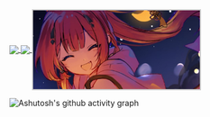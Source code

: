 <a href="">
  <img height=200 align="center" src="https://github-readme-stats.vercel.app/api/top-langs/?username=naahi-i&layout=compact&border_color=151b23&bg_color=00000000" />
</a>
<a href="">
  <img height=200 align="center" src="https://github-readme-stats.vercel.app/api?username=naahi-i&show_icons=true&border_color=151b23&bg_color=00000000" />
</a>
<a href="">
  <img wide=auto align="center" src='20240926_164607.jpg' height='140px' width='auto' data-fancybox="gallery" style='border: 2px solid #ccc;'>
</a>

![Ashutosh's github activity graph](https://github-readme-activity-graph.vercel.app/graph?username=naahi-i&theme=github-compact)
